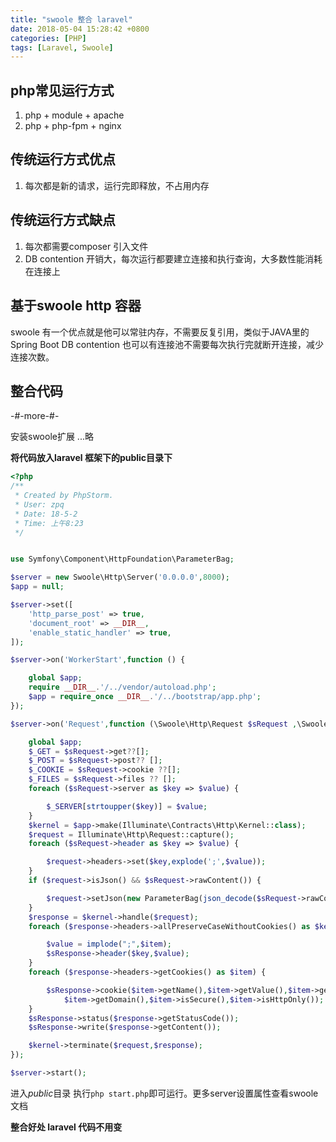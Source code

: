 ```yaml
---
title: "swoole 整合 laravel"
date: 2018-05-04 15:28:42 +0800
categories: [PHP]
tags: [Laravel, Swoole]
---
```

## php常见运行方式

1. php + module + apache
2. php + php-fpm + nginx

## 传统运行方式优点

1. 每次都是新的请求，运行完即释放，不占用内存

## 传统运行方式缺点

1. 每次都需要composer 引入文件
2. DB contention 开销大，每次运行都要建立连接和执行查询，大多数性能消耗在连接上

## 基于swoole http 容器

swoole 有一个优点就是他可以常驻内存，不需要反复引用，类似于JAVA里的Spring Boot
DB contention 也可以有连接池不需要每次执行完就断开连接，减少连接次数。

## 整合代码

-#-more-#-

安装swoole扩展 ...略

**将代码放入laravel 框架下的public目录下**

```php
<?php
/**
 * Created by PhpStorm.
 * User: zpq
 * Date: 18-5-2
 * Time: 上午8:23
 */


use Symfony\Component\HttpFoundation\ParameterBag;

$server = new Swoole\Http\Server('0.0.0.0',8000);
$app = null;

$server->set([
    'http_parse_post' => true,
    'document_root' => __DIR__,
    'enable_static_handler' => true,
]);

$server->on('WorkerStart',function () {

    global $app;
    require __DIR__.'/../vendor/autoload.php';
    $app = require_once __DIR__.'/../bootstrap/app.php';
});

$server->on('Request',function (\Swoole\Http\Request $sRequest ,\Swoole\Http\Response $sResponse) {

    global $app;
    $_GET = $sRequest->get??[];
    $_POST = $sRequest->post?? [];
    $_COOKIE = $sRequest->cookie ??[];
    $_FILES = $sRequest->files ?? [];
    foreach ($sRequest->server as $key => $value) {

        $_SERVER[strtoupper($key)] = $value;
    }
    $kernel = $app->make(Illuminate\Contracts\Http\Kernel::class);
    $request = Illuminate\Http\Request::capture();
    foreach ($sRequest->header as $key => $value) {

        $request->headers->set($key,explode(';',$value));
    }
    if ($request->isJson() && $sRequest->rawContent()) {

        $request->setJson(new ParameterBag(json_decode($sRequest->rawContent(),true)));
    }
    $response = $kernel->handle($request);
    foreach ($response->headers->allPreserveCaseWithoutCookies() as $key => $item) {

        $value = implode(";",$item);
        $sResponse->header($key,$value);
    }
    foreach ($response->headers->getCookies() as $item) {

        $sResponse->cookie($item->getName(),$item->getValue(),$item->getExpiresTime(),$item->getPath(),
            $item->getDomain(),$item->isSecure(),$item->isHttpOnly());
    }
    $sResponse->status($response->getStatusCode());
    $sResponse->write($response->getContent());

    $kernel->terminate($request,$response);
});

$server->start();
```
进入*public*目录 执行`php start.php`即可运行。更多server设置属性查看swoole文档

**整合好处 laravel 代码不用变**
